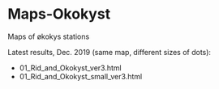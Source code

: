 # Maps-Okokyst
Maps of økokys stations  
  
Latest results, Dec. 2019 (same map, different sizes of dots):  
    
* 01_Rid_and_Okokyst_ver3.html  
* 01_Rid_and_Okokyst_small_ver3.html   
